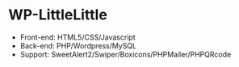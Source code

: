 # WP-LittleLittle
- Front-end: HTML5/CSS/Javascript
- Back-end: PHP/Wordpress/MySQL
- Support: SweetAlert2/Swiper/Boxicons/PHPMailer/PHPQRcode
